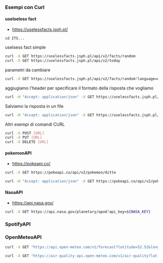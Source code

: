 ### Esempi con Curl

#### uselseless fact
- https://uselessfacts.jsph.pl/
```
cd ITS...
```
uselsess fact simple
```bash
curl -X GET https://uselessfacts.jsph.pl/api/v2/facts/random
curl -X GET https://uselessfacts.jsph.pl/api/v2/today
```
parametri da cambiare
```bash
curl -X GET https://uselessfacts.jsph.pl/api/v2/facts/random?language=de
```

aggiugiamo l'header per specificare il formato della risposta che vogliamo
```bash
curl -H "Accept: application/json" -X GET https://uselessfacts.jsph.pl/api/v2/facts/random
```
Salviamo la risposta in un file
```bash
curl -H "Accept: application/json" -X GET https://uselessfacts.jsph.pl/api/v2/facts/random > useless.json
```

Altri esempi di comandi CURL
```bash
curl -X POST [URL]
curl -X PUT [URL]
curl -X DELETE [URL]
```

#### pokemonAPI
- https://pokeapi.co/
```bash
curl -X GET https://pokeapi.co/api/v2/pokemon/ditto
```
```bash
curl -H "Accept: application/json" -X GET https://pokeapi.co/api/v2/pokemon/ditto
```


#### NasaAPI
- https://api.nasa.gov/
```bash
curl -X GET https://api.nasa.gov/planetary/apod?api_key=${NASA_KEY}
```

### SpotifyAPI


### OpenMeteoAPI

```bash
curl -X GET "https://api.open-meteo.com/v1/forecast?latitude=52.52&longitude=13.41&hourly=temperature_2m"
```

```bash
curl -X GET "https://air-quality-api.open-meteo.com/v1/air-quality?latitude=52.52&longitude=13.41&hourly=pm10,pm2_5"
```
